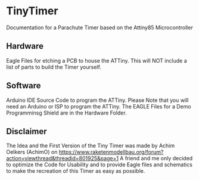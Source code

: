 # TinyTimer
Documentation for a Parachute Timer based on the Attiny85 Microcontroller

## Hardware

Eagle Files for etching a PCB to house the ATTiny. This will NOT include a list of parts to build the Timer yourself.

## Software

Arduino IDE Source Code to program the ATTiny. 
Please Note that you will need an Arduino or ISP to program the ATTiny. The EAGLE Files for a Demo Programminsg Shield are in the Hardware Folder.
 ## Disclaimer
 
 The Idea and the First Version of the Tiny Timer was made by Achim Oelkers (AchimO) on https://www.raketenmodellbau.org/forum?action=viewthread&threadid=801925&page=1 
 A friend and me only decided to optimize the Code for Usability and to provide Eagle files and schematics to make the recreation of this Timer as easy as possible.
